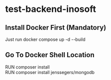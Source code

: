 # test-backend-inosoft

## Install Docker First (Mandatory)
Just run docker compose up -d --build
## Go To Docker Shell Location
RUN composer install </br>
RUN composer install jenssegers/mongodb

